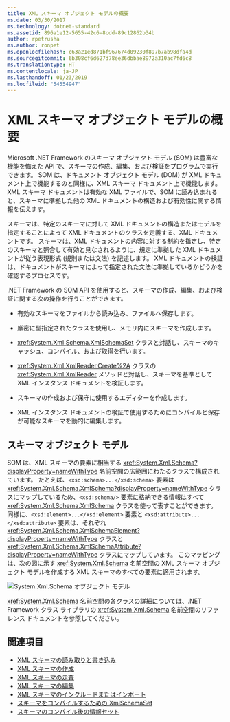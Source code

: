 ```yaml
---
title: XML スキーマ オブジェクト モデルの概要
ms.date: 03/30/2017
ms.technology: dotnet-standard
ms.assetid: 896a1e12-5655-42c6-8cdd-89c12862b34b
author: rpetrusha
ms.author: ronpet
ms.openlocfilehash: c63a21ed871bf967674d09230f897b7ab98dfa4d
ms.sourcegitcommit: 6b308cf6d627d78ee36dbbae8972a310ac7fd6c8
ms.translationtype: HT
ms.contentlocale: ja-JP
ms.lasthandoff: 01/23/2019
ms.locfileid: "54554947"
---
```

# <a name="xml-schema-object-model-overview"></a>XML スキーマ オブジェクト モデルの概要
Microsoft .NET Framework のスキーマ オブジェクト モデル (SOM) は豊富な機能を備えた API で、スキーマの作成、編集、および検証をプログラムで実行できます。 SOM は、ドキュメント オブジェクト モデル (DOM) が XML ドキュメント上で機能するのと同様に、XML スキーマ ドキュメント上で機能します。 XML スキーマ ドキュメントは有効な XML ファイルで、SOM に読み込まれると、スキーマに準拠した他の XML ドキュメントの構造および有効性に関する情報を伝えます。  
  
 スキーマは、特定のスキーマに対して XML ドキュメントの構造またはモデルを指定することによって XML ドキュメントのクラスを定義する、XML ドキュメントです。 スキーマは、XML ドキュメントの内容に対する制約を指定し、特定のスキーマと照合して有効と見なされるように、規定に準拠した XML ドキュメントが従う表現形式 (規則または文法) を記述します。 XML ドキュメントの検証は、ドキュメントがスキーマによって指定された文法に準拠しているかどうかを確認するプロセスです。  
  
 .NET Framework の SOM API を使用すると、スキーマの作成、編集、および検証に関する次の操作を行うことができます。  
  
-   有効なスキーマをファイルから読み込み、ファイルへ保存します。  
  
-   厳密に型指定されたクラスを使用し、メモリ内にスキーマを作成します。  
  
-   <xref:System.Xml.Schema.XmlSchemaSet> クラスと対話し、スキーマのキャッシュ、コンパイル、および取得を行います。  
  
-   <xref:System.Xml.XmlReader.Create%2A> クラスの <xref:System.Xml.XmlReader> メソッドと対話し、スキーマを基準として XML インスタンス ドキュメントを検証します。  
  
-   スキーマの作成および保守に使用するエディターを作成します。  
  
-   XML インスタンス ドキュメントの検証で使用するためにコンパイルと保存が可能なスキーマを動的に編集します。  
  
## <a name="the-schema-object-model"></a>スキーマ オブジェクト モデル  
 SOM は、XML スキーマの要素に相当する <xref:System.Xml.Schema?displayProperty=nameWithType> 名前空間の広範囲にわたるクラスで構成されています。 たとえば、`<xsd:schema>...</xsd:schema>` 要素は <xref:System.Xml.Schema.XmlSchema?displayProperty=nameWithType> クラスにマップしているため、`<xsd:schema/>` 要素に格納できる情報はすべて <xref:System.Xml.Schema.XmlSchema> クラスを使って表すことができます。 同様に、`<xsd:element>...</xsd:element>` 要素と `<xsd:attribute>...</xsd:attribute>` 要素は、それぞれ <xref:System.Xml.Schema.XmlSchemaElement?displayProperty=nameWithType> クラスと <xref:System.Xml.Schema.XmlSchemaAttribute?displayProperty=nameWithType> クラスにマップしています。 このマッピングは、次の図に示す <xref:System.Xml.Schema> 名前空間の XML スキーマ オブジェクト モデルを作成する XML スキーマのすべての要素に適用されます。  
  
 ![System.Xml.Schema オブジェクト モデル](../../../../docs/standard/data/xml/media/xmlschemaobjmodeloverview.gif "XMLSchemaObjModelOverview")  
  
 <xref:System.Xml.Schema> 名前空間の各クラスの詳細については、.NET Framework クラス ライブラリの <xref:System.Xml.Schema> 名前空間のリファレンス ドキュメントを参照してください。  
  
## <a name="see-also"></a>関連項目

- [XML スキーマの読み取りと書き込み](../../../../docs/standard/data/xml/reading-and-writing-xml-schemas.md)
- [XML スキーマの作成](../../../../docs/standard/data/xml/building-xml-schemas.md)
- [XML スキーマの走査](../../../../docs/standard/data/xml/traversing-xml-schemas.md)
- [XML スキーマの編集](../../../../docs/standard/data/xml/editing-xml-schemas.md)
- [XML スキーマのインクルードまたはインポート](../../../../docs/standard/data/xml/including-or-importing-xml-schemas.md)
- [スキーマをコンパイルするための XmlSchemaSet](../../../../docs/standard/data/xml/xmlschemaset-for-schema-compilation.md)
- [スキーマのコンパイル後の情報セット](../../../../docs/standard/data/xml/post-schema-compilation-infoset.md)

